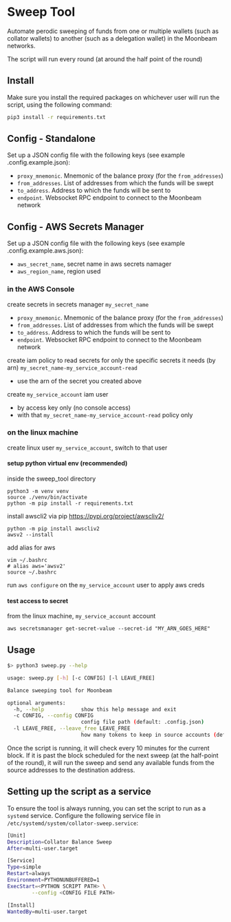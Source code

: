 Sweep Tool
======================

Automate perodic sweeping of funds from one or multiple wallets (such as collator wallets) to another (such as a delegation wallet) in the Moonbeam networks.

The script will run every round (at around the half point of the round)

## Install

Make sure you install the required packages on whichever user will run the script, using the following command:

```bash
pip3 install -r requirements.txt
```

## Config - Standalone

Set up a JSON config file with the following keys (see example .config.example.json):

* `proxy_mnemonic`. Mnemonic of the balance proxy (for the `from_addresses`)
* `from_addresses`. List of addresses from which the funds will be swept
* `to_address`. Address to which the funds will be sent to
* `endpoint`. Websocket RPC endpoint to connect to the Moonbeam network


## Config - AWS Secrets Manager

Set up a JSON config file with the following keys (see example .config.example.aws.json):

* `aws_secret_name`, secret name in aws secrets namager
* `aws_region_name`, region used 

### in the AWS Console
create secrets in secrets manager `my_secret_name`
* `proxy_mnemonic`. Mnemonic of the balance proxy (for the `from_addresses`)
* `from_addresses`. List of addresses from which the funds will be swept
* `to_address`. Address to which the funds will be sent to
* `endpoint`. Websocket RPC endpoint to connect to the Moonbeam network

create iam policy to read secrets for only the specific secrets it needs (by arn)  `my_secret_name-my_service_account-read` 
* use the arn of the secret you created above

create `my_service_account` iam user 
* by access key only (no console access)
* with that `my_secret_name-my_service_account-read` policy only

### on the linux machine
create linux user `my_service_account`, switch to that user 
#### setup python virtual env (recommended) 
inside the sweep_tool directory
```
python3 -m venv venv
source ./venv/bin/activate
python -m pip install -r requirements.txt

```
install awscli2 via pip
https://pypi.org/project/awscliv2/

```
python -m pip install awscliv2
awsv2 --install
```
add alias for aws 
```
vim ~/.bashrc
# alias aws='awsv2'
source ~/.bashrc 
```

run `aws configure` on the `my_service_account` user to apply aws creds 


#### test access to secret
from the linux machine, `my_service_account` account
```
aws secretsmanager get-secret-value --secret-id "MY_ARN_GOES_HERE"
```


## Usage

```bash
$> python3 sweep.py --help

usage: sweep.py [-h] [-c CONFIG] [-l LEAVE_FREE]

Balance sweeping tool for Moonbeam

optional arguments:
  -h, --help            show this help message and exit
  -c CONFIG, --config CONFIG
                        config file path (default: .config.json)
  -l LEAVE_FREE, --leave_free LEAVE_FREE
                        how many tokens to keep in source accounts (default: 10)
```

Once the script is running, it will check every 10 minutes for the current block. If it is past the block scheduled for the next sweep (at the half-point of the round), it will run the sweep and send any available funds from the source addresses to the destination address.

## Setting up the script as a service

To ensure the tool is always running, you can set the script to run as a `systemd` service. Configure the following service file in `/etc/systemd/system/collator-sweep.service`:

```bash
[Unit]
Description=Collator Balance Sweep
After=multi-user.target

[Service]
Type=simple
Restart=always
Environment=PYTHONUNBUFFERED=1
ExecStart=<PYTHON SCRIPT PATH> \
        --config <CONFIG FILE PATH>

[Install]
WantedBy=multi-user.target
```
